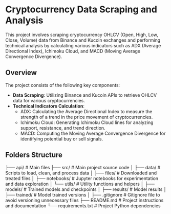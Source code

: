 # Cryptocurrency Data Scraping and Analysis

This project involves scraping cryptocurrency OHLCV (Open, High, Low, Close, Volume) data from Binance and Kucoin exchanges and performing technical analysis by calculating various indicators such as ADX (Average Directional Index), Ichimoku Cloud, and MACD (Moving Average Convergence Divergence).

## Overview

The project consists of the following key components:

- **Data Scraping**: Utilizing Binance and Kucoin APIs to retrieve OHLCV data for various cryptocurrencies.
- **Technical Indicators Calculation**:
  - ADX: Calculating the Average Directional Index to measure the strength of a trend in the price movement of cryptocurrencies.
  - Ichimoku Cloud: Generating Ichimoku Cloud lines for analyzing support, resistance, and trend direction.
  - MACD: Computing the Moving Average Convergence Divergence for identifying potential buy or sell signals.

## Folders Structure

├── api/ # Main files
├── src/ # Main project source code
│ ├── data/ # Scripts to load, clean, and process data
│ ├── files/ # Downloaded and treated files
│ ├── notebooks/ # Jupyter notebooks for experimentation and data exploration
│ └── utils/ # Utility functions and helpers
│
├── models/ # Trained models and checkpoints
│ ├── results/ # Model results
│ ├── trained/ # Model trained versions
│
├── .gitignore # Gitignore file to avoid versioning unnecessary files
├── README.md # Project instructions and documentation
└── requirements.txt # Project Python dependencies
